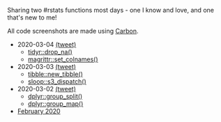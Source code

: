Sharing two #rstats functions most days - one I know and love, and one that's new to me!

All code screenshots are made using [Carbon](https://carbon.now.sh/).

* 2020-03-04 [(tweet)](https://twitter.com/sharlagelfand/status/1235327420246487040)
    * [tidyr::drop_na()](https://github.com/sharlagelfand/twofunctionsmostdays/tree/master/2020/03/04#tidyrdrop_na---i-know-this-one)
    * [magrittr::set_colnames()](https://github.com/sharlagelfand/twofunctionsmostdays/tree/master/2020/03/04#magrittrset_colnames---new-to-me)
* 2020-03-03 [(tweet)](https://twitter.com/sharlagelfand/status/1234957922389700615)
    * [tibble::new_tibble()](https://github.com/sharlagelfand/twofunctionsmostdays/tree/master/2020/03/03#tibblenew_tibble---i-know-this-one)
    * [sloop::s3_dispatch()](https://github.com/sharlagelfand/twofunctionsmostdays/tree/master/2020/03/03#sloops3_dispatch---new-to-me)
* 2020-03-02 [(tweet)](https://twitter.com/sharlagelfand/status/1234604638122520578)
    * [dplyr::group_split()](https://github.com/sharlagelfand/twofunctionsmostdays/tree/master/2020/03/02#dplyrgroup_split---i-know-this-one)
    * [dplyr::group_map()](https://github.com/sharlagelfand/twofunctionsmostdays/tree/master/2020/03/02#dplyrgroup_map---new-to-me)
* [February 2020](https://github.com/sharlagelfand/twofunctionsmostdays/tree/master/2020/02)
